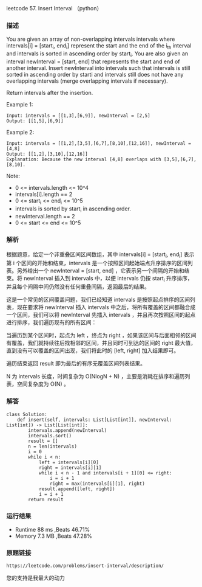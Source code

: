 leetcode 57. Insert Interval （python）




### 描述

You are given an array of non-overlapping intervals intervals where intervals[i] = [start<sub>i</sub>, end<sub>i</sub>] represent the start and the end of the i<sub>th</sub> interval and intervals is sorted in ascending order by start<sub>i</sub>. You are also given an interval newInterval = [start, end] that represents the start and end of another interval. Insert newInterval into intervals such that intervals is still sorted in ascending order by starti and intervals still does not have any overlapping intervals (merge overlapping intervals if necessary).

Return intervals after the insertion.





Example 1:

	Input: intervals = [[1,3],[6,9]], newInterval = [2,5]
	Output: [[1,5],[6,9]]

	
Example 2:

	Input: intervals = [[1,2],[3,5],[6,7],[8,10],[12,16]], newInterval = [4,8]
	Output: [[1,2],[3,10],[12,16]]
	Explanation: Because the new interval [4,8] overlaps with [3,5],[6,7],[8,10].





Note:

* 0 <= intervals.length <= 10^4
* intervals[i].length == 2
* 0 <= start<sub>i</sub> <= end<sub>i</sub> <= 10^5
* intervals is sorted by start<sub>i</sub> in ascending order.
* newInterval.length == 2
* 0 <= start <= end <= 10^5


### 解析

根据题意，给定一个非重叠区间区间数组，其中 intervals[i] = [start<sub>i</sub>, end<sub>i</sub>] 表示第 i 个区间的开始和结束，intervals 是一个按照区间起始端点升序排序的区间列表。另外给出一个 newInterval = [start, end] ，它表示另一个间隔的开始和结束。将 newInterval 插入到 intervals 中，以便 intervals 仍按 start<sub>i</sub> 升序排序，并且每个间隔中间仍然没有任何重叠间隔，返回最后的结果。

这是一个常见的区间覆盖问题，我们已经知道 intervals 是按照起点排序的区间列表，现在要求将 newInterval 插入 intervals 中之后，将所有覆盖的区间都融合成一个区间，我们可以将 newInterval 先插入 intervals ，并且再次按照区间的起点进行排序，我们遍历现有的所有区间：

当遍历到某个区间时，起点为 left ，终点为 right ，如果该区间与后面相邻的区间有覆盖，我们就持续往后找相邻的区间，并且同时可到达的区间的 right 最大值，直到没有可以覆盖的区间出现，我们将此时的 [left, right] 加入结果即可。

遍历结束返回 result 即为最后的有序无覆盖区间列表结果。

N 为 intervals 长度，时间复杂为 O(NlogN + N) ，主要是消耗在排序和遍历列表，空间复杂度为 O(N) 。




### 解答

	class Solution:
	    def insert(self, intervals: List[List[int]], newInterval: List[int]) -> List[List[int]]:
	        intervals.append(newInterval)
	        intervals.sort()
	        result = []
	        n = len(intervals)
	        i = 0
	        while i < n:
	            left = intervals[i][0]
	            right = intervals[i][1]
	            while i < n - 1 and intervals[i + 1][0] <= right:
	                i = i + 1
	                right = max(intervals[i][1], right)
	            result.append([left, right])
	            i = i + 1
	        return result


### 运行结果

* Runtime 88 ms ,Beats 46.71%
* Memory 7.3 MB ,Beats 47.28%

### 原题链接

	https://leetcode.com/problems/insert-interval/description/


您的支持是我最大的动力
